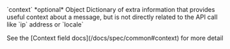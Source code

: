 <tr>
  <td>`context` *optional*</td>
  <td>Object</td>
  <td>Dictionary of extra information that provides useful context about a message, but is not directly related to the API call like `ip` address or `locale`
  <p>See the [Context field docs](/docs/spec/common#context) for more detail</p>
</td>
</tr>